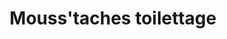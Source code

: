 ---
title: "Mouss'taches toilettage"
url: /sannois/mousstaches-toilettage/
shop: toilettage des animaux
---
